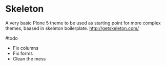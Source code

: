 # Skeleton
A very basic Plone 5 theme to be used as starting point for more complex themes, baased in skeleton boilerplate.
http://getskeleton.com/

#todo
- Fix columns
- Fix forms
- Clean the mess
